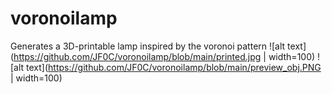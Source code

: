 # voronoilamp
Generates a 3D-printable lamp inspired by the voronoi pattern
![alt text](https://github.com/JF0C/voronoilamp/blob/main/printed.jpg | width=100)
![alt text](https://github.com/JF0C/voronoilamp/blob/main/preview_obj.PNG | width=100)
